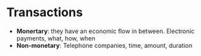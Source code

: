 # Transactions



* **Monertary**: they have an economic flow in between. Electronic payments, what, how, when
* **Non-monetary**: Telephone companies, time, amount, duration
